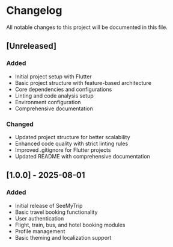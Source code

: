 # Changelog

All notable changes to this project will be documented in this file.

## [Unreleased]

### Added
- Initial project setup with Flutter
- Basic project structure with feature-based architecture
- Core dependencies and configurations
- Linting and code analysis setup
- Environment configuration
- Comprehensive documentation

### Changed
- Updated project structure for better scalability
- Enhanced code quality with strict linting rules
- Improved .gitignore for Flutter projects
- Updated README with comprehensive documentation

## [1.0.0] - 2025-08-01

### Added
- Initial release of SeeMyTrip
- Basic travel booking functionality
- User authentication
- Flight, train, bus, and hotel booking modules
- Profile management
- Basic theming and localization support
